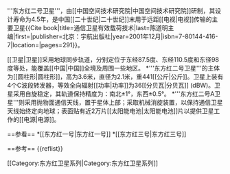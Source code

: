 '''东方红二号卫星'''，由[[中国空间技术研究院|中国空间技术研究院]]研制，其设计寿命为4.5年，是中国[[二十世纪|二十世纪]]末用于远距[[电视|电视]]传输的主要卫星<ref>{{Cite book|title=通信卫星有效载荷技术|last=陈道明主编|first=|publisher=北京：宇航出版社|year=2001年12月|isbn=7-80144-416-7|location=|pages=291}}</ref>。

[[卫星|卫星]]采用地球同步轨道，分别定位于东经87.5度、东经110.5度和东径98度等处，能覆盖[[中国|中国]]全境及周围一些地区。
*'''东方红二号卫星'''的主体为[[圆柱形|圆柱形]]，高为3.6米，直径为2.1米，重441[[公斤|公斤]]。卫星上装有4个C波段转发器，等效全向辐射[[功率|功率]]为36[[分贝瓦|分贝瓦]] (dBW)。卫星采用自旋稳定，其轨道保持精度为：南北±1°，东西±0.5°。
*'''东方红二号A卫星'''则采用抛物面通信天线，置于星体上部；采取机械消旋装置，以保持通信卫星天线始终定向地球；表面贴有近2万片[[太阳能电池|太阳能电池]]片以提供卫星工作的[[电源|电源]]。

==参看==
*[[东方红一号|东方红一号]]
*[[东方红三号|东方红三号]]

==参考==
{{reflist}}

[[Category:东方红卫星系列|Category:东方红卫星系列]]